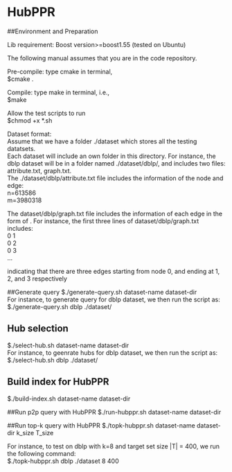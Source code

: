 # HubPPR


##Environment and Preparation

Lib requirement: Boost version>=boost1.55 (tested on Ubuntu)

The following manual assumes that you are in the code repository.

Pre-compile: type cmake in terminal, <br>
$cmake . <br>

Compile: type make in terminal, i.e.,<br>
$make

Allow the test scripts to run <br>
$chmod +x *.sh <br>


Dataset format: <br>
Assume that we have a folder ./dataset which stores all the testing datatsets.<br> 
Each dataset will include an own folder in this directory. For instance, the dblp dataset will be in a folder named ./dataset/dblp/, and includes two files: attribute.txt, graph.txt.<br>
The ./dataset/dblp/attribute.txt file includes the information of the node and edge:<br>
n=613586<br>
m=3980318<br>

The dataset/dblp/graph.txt file includes the information of each edge in the form of <source target>. For instance, the first three lines of dataset/dblp/graph.txt includes:<br>
0 1<br>
0 2<br>
0 3<br>
...<br>

indicating that there are three edges starting from node 0, and ending at 1, 2, and 3 respectively<br>

##Generate query
$./generate-query.sh dataset-name dataset-dir<br>
For instance, to generate query for dblp dataset, we then run the script as: <br>
$./generate-query.sh dblp ./dataset/


## Hub selection
$./select-hub.sh dataset-name  dataset-dir<br>
For instance, to geenrate hubs for dblp dataset, we then run the script as:<br>
$./select-hub.sh dblp ./dataset/


## Build index for HubPPR

$./build-index.sh dataset-name dataset-dir<br>

##Run p2p query with HubPPR 
$./run-hubppr.sh dataset-name dataset-dir<br>

##Run top-k query with HubPPR
$./topk-hubppr.sh dataset-name dataset-dir k_size T_size<br>

For instance, to test on dblp with k=8 and target set size |T| = 400, we run the following command:<br>
$./topk-hubppr.sh dblp ./dataset 8 400<br>





